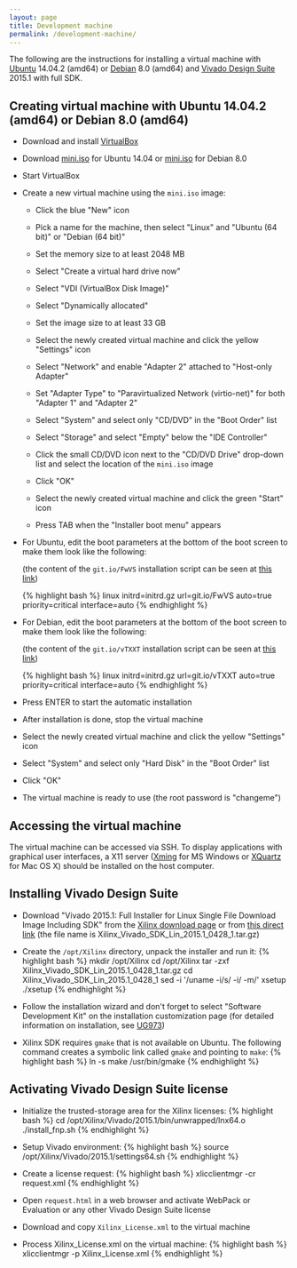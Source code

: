 ```yaml
---
layout: page
title: Development machine
permalink: /development-machine/
---
```


The following are the instructions for installing a virtual machine with [Ubuntu](http://wiki.ubuntu.com/TrustyTahr/ReleaseNotes) 14.04.2 (amd64) or [Debian](http://www.debian.org/releases/stable/) 8.0 (amd64) and [Vivado Design Suite](http://www.xilinx.com/products/design-tools/vivado) 2015.1 with full SDK.

Creating virtual machine with Ubuntu 14.04.2 (amd64) or Debian 8.0 (amd64)
-----

- Download and install [VirtualBox](https://www.virtualbox.org/wiki/Downloads)

- Download [mini.iso](http://archive.ubuntu.com/ubuntu/dists/trusty-updates/main/installer-amd64/current/images/netboot/mini.iso) for Ubuntu 14.04 or [mini.iso](http://ftp.heanet.ie/pub/debian/dists/jessie/main/installer-amd64/current/images/netboot/mini.iso) for Debian 8.0

- Start VirtualBox

- Create a new virtual machine using the `mini.iso` image:

  - Click the blue "New" icon

  - Pick a name for the machine, then select "Linux" and "Ubuntu (64 bit)" or "Debian (64 bit)"

  - Set the memory size to at least 2048 MB

  - Select "Create a virtual hard drive now"

  - Select "VDI (VirtualBox Disk Image)"

  - Select "Dynamically allocated"

  - Set the image size to at least 33 GB

  - Select the newly created virtual machine and click the yellow "Settings" icon

  - Select "Network" and enable "Adapter 2" attached to "Host-only Adapter"

  - Set "Adapter Type" to "Paravirtualized Network (virtio-net)" for both "Adapter 1" and "Adapter 2"

  - Select "System" and select only "CD/DVD" in the "Boot Order" list

  - Select "Storage" and select "Empty" below the "IDE Controller"

  - Click the small CD/DVD icon next to the "CD/DVD Drive" drop-down list and select the location of the `mini.iso` image

  - Click "OK"

  - Select the newly created virtual machine and click the green "Start" icon

  - Press TAB when the "Installer boot menu" appears

- For Ubuntu, edit the boot parameters at the bottom of the boot screen to make them look like the following:

  (the content of the `git.io/FwVS` installation script can be seen at [this link](https://github.com/pavel-demin/red-pitaya-notes/blob/gh-pages/etc/ubuntu.seed))

  {% highlight bash %}
  linux initrd=initrd.gz url=git.io/FwVS auto=true priority=critical interface=auto
  {% endhighlight %}

- For Debian, edit the boot parameters at the bottom of the boot screen to make them look like the following:

  (the content of the `git.io/vTXXT` installation script can be seen at [this link](https://github.com/pavel-demin/red-pitaya-notes/blob/gh-pages/etc/debian.seed))

  {% highlight bash %}
  linux initrd=initrd.gz url=git.io/vTXXT auto=true priority=critical interface=auto
  {% endhighlight %}

- Press ENTER to start the automatic installation

- After installation is done, stop the virtual machine

- Select the newly created virtual machine and click the yellow "Settings" icon

- Select "System" and select only "Hard Disk" in the "Boot Order" list

- Click "OK"

- The virtual machine is ready to use (the root password is "changeme")

Accessing the virtual machine
-----

The virtual machine can be accessed via SSH. To display applications with graphical user interfaces, a X11 server ([Xming](http://sourceforge.net/projects/xming) for MS Windows or [XQuartz](http://xquartz.macosforge.org) for Mac OS X) should be installed on the host computer.

Installing Vivado Design Suite
-----

- Download "Vivado 2015.1: Full Installer for Linux Single File Download Image Including SDK" from the [Xilinx download page](http://www.xilinx.com/support/download/index.html/content/xilinx/en/downloadNav/vivado-design-tools/2015-1.html) or from [this direct link](https://secure.xilinx.com/webreg/register.do?group=dlc&version=2015.1&akdm=0&filename=Xilinx_Vivado_SDK_Lin_2015.1_0428_1.tar.gz) (the file name is Xilinx_Vivado_SDK_Lin_2015.1_0428_1.tar.gz)

- Create the `/opt/Xilinx` directory, unpack the installer and run it:
{% highlight bash %}
mkdir /opt/Xilinx
cd /opt/Xilinx
tar -zxf Xilinx_Vivado_SDK_Lin_2015.1_0428_1.tar.gz
cd Xilinx_Vivado_SDK_Lin_2015.1_0428_1
sed -i '/uname -i/s/ -i/ -m/' xsetup
./xsetup
{% endhighlight %}

- Follow the installation wizard and don't forget to select "Software Development Kit" on the installation customization page
  (for detailed information on installation, see [UG973](http://www.xilinx.com/support/documentation/sw_manuals/xilinx2015_1/ug973-vivado-release-notes-install-license.pdf))

- Xilinx SDK requires `gmake` that is not available on Ubuntu. The following command creates a symbolic link called `gmake` and pointing to `make`:
{% highlight bash %}
ln -s make /usr/bin/gmake
{% endhighlight %}

Activating Vivado Design Suite license
-----

- Initialize the trusted-storage area for the Xilinx licenses:
{% highlight bash %}
cd /opt/Xilinx/Vivado/2015.1/bin/unwrapped/lnx64.o
./install_fnp.sh
{% endhighlight %}

- Setup Vivado environment:
{% highlight bash %}
source /opt/Xilinx/Vivado/2015.1/settings64.sh
{% endhighlight %}

- Create a license request:
{% highlight bash %}
xlicclientmgr -cr request.xml
{% endhighlight %}

- Open `request.html` in a web browser and activate WebPack or Evaluation or any other Vivado Design Suite license

- Download and copy `Xilinx_License.xml` to the virtual machine

- Process Xilinx_License.xml on the virtual machine:
{% highlight bash %}
xlicclientmgr -p Xilinx_License.xml
{% endhighlight %}
